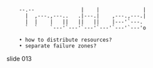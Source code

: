         
        --.--               |    |              |
          |  ,---.,---..   .|---.|    ,---.,---.|
          |  |    |   ||   ||   ||    |---'`---.
          `  `    `---'`---'`---'`---'`---'`---'o

        • how to distribute resources?
        • separate failure zones?

















































































slide 013
